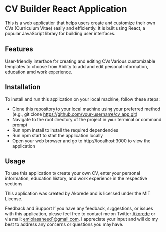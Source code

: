 # CV Builder React Application
This is a web application that helps users create and customize their own CVs (Curriculum Vitae) easily and efficiently. It is built using React, a popular JavaScript library for building user interfaces.

## Features
User-friendly interface for creating and editing CVs
Various customizable templates to choose from
Ability to add and edit personal information, education amd work experience.

## Installation
To install and run this application on your local machine, follow these steps:

* Clone this repository to your local machine using your preferred method (e.g., git clone https://github.com/your-username/cv_app.git)
* Navigate to the root directory of the project in your terminal or command prompt
* Run npm install to install the required dependencies
* Run npm start to start the application locally
* Open your web browser and go to http://localhost:3000 to view the application
## Usage
To use this application to create your own CV, enter your personal information, education history, and  work experience  in the respective sections

This application was created by Akorede and is licensed under the MIT License.

Feedback and Support
If you have any feedback, suggestions, or issues with this application, please feel free to contact me on Twitter [Akorede](https://twitter.com/SaheedAkorede7) or via mail: emiolasaheed1@gmail.com. I appreciate your input and will do my best to address any concerns or questions you may have.